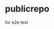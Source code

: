 # publicrepo
for e2e test











































































































































































































































































































































































































































































































































































































































































































































































































































































